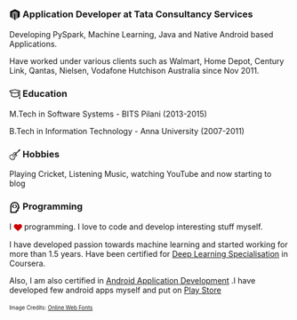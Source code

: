 

### <img src="https://github.com/nareshr8/nareshr8/blob/master/app.svg" height="20" width="20" align="center"/> Application Developer at Tata Consultancy Services 

Developing PySpark, Machine Learning, Java and Native Android based Applications. 

Have worked under various clients such as Walmart, Home Depot, Century Link, Qantas, Nielsen, Vodafone Hutchison Australia since Nov 2011.

### <img src="https://github.com/nareshr8/nareshr8/blob/master/edu.svg" height="20" width="20" align="center"/> Education

M.Tech in Software Systems - BITS Pilani (2013-2015)

B.Tech in Information Technology - Anna University (2007-2011)

### <img src="https://github.com/nareshr8/nareshr8/blob/master/hbs.svg" height="20" width="20" align="center"/> Hobbies

Playing Cricket, Listening Music, watching YouTube and now starting to blog


### <img src="https://github.com/nareshr8/nareshr8/blob/master/pgm.svg" height="20" width="20" align="center"/> Programming


I <img src="https://github.com/nareshr8/nareshr8/blob/master/hrt.svg" height="15" width="15" align="center"/> programming. I love to code and develop interesting stuff myself.

I have developed passion towards machine learning and started working for more than 1.5 years. Have been certified for [Deep Learning Specialisation](https://www.coursera.org/account/accomplishments/specialization/certificate/NZTTSED2DZGA) in Coursera.

Also, I am also certified in [Android Application Development](https://www.coursera.org/account/accomplishments/certificate/44BEBZEAE6) .I have developed few android apps myself and put on [Play Store](https://play.google.com/store/apps/developer?id=Hayagriv)












<sub><sup>Image Credits: <a href="http://www.onlinewebfonts.com">Online Web Fonts</a></sup></sub>
